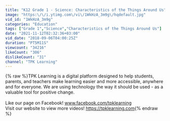 ```yaml
---
title: "K12 Grade 1 - Science: Characteristics of the Things Around Us"
image: "https:\/\/i.ytimg.com\/vi\/1WkHzA_3m9g\/hqdefault.jpg"
vid_id: "1WkHzA_3m9g"
categories: "Education"
tags: ["Grade 1","Science","Characteristics of the Things Around Us"]
date: "2021-11-12T02:32:36+03:00"
vid_date: "2018-09-06T04:00:25Z"
duration: "PT5M11S"
viewcount: "34216"
likeCount: "306"
dislikeCount: "31"
channel: "TPK Learning"
---
```

{% raw %}TPK Learning is a digital platform designed to help students, parents, and teachers make learning easier and more accessible, anywhere and for everyone. We are using technology the way it should be used - as a valuable tool for positive change.<br /><br />Like our page on Facebook! www.facebook.com/tpklearning<br />Visit our website to view more videos! <a rel="nofollow" target="blank" href="https://tpklearning.com">https://tpklearning.com</a>{% endraw %}
